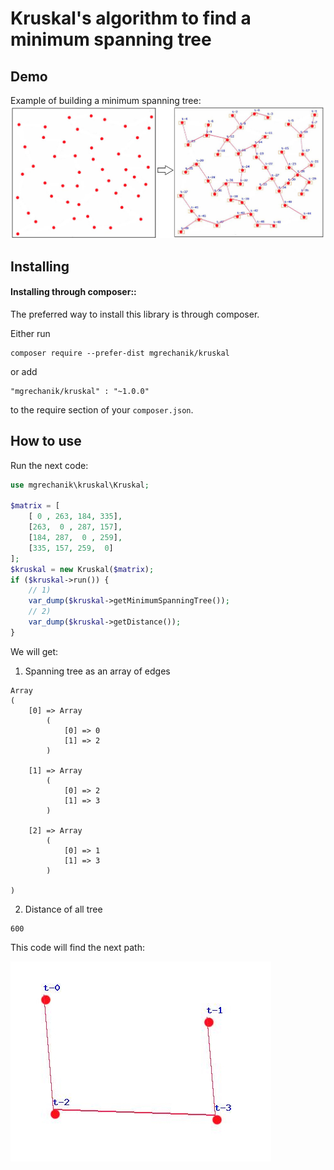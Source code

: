 # Kruskal's algorithm to find a minimum spanning tree

## Demo <span id="demo"></span>

Example of building a minimum spanning tree:
![Example of building a minimum spanning tree with kruskal's algorithm](https://raw.githubusercontent.com/mgrechanik/kruskal/main/docs/kruskal.jpg "Example of building a minimum spanning tree with kruskal's algorithm")

## Installing <span id="installing"></span>

#### Installing through composer::

The preferred way to install this library is through composer.

Either run
```
composer require --prefer-dist mgrechanik/kruskal
```

or add
```
"mgrechanik/kruskal" : "~1.0.0"
```
to the require section of your `composer.json`.

## How to use  <span id="use"></span> 

Run the next code:
```php
use mgrechanik\kruskal\Kruskal;

$matrix = [
    [ 0 , 263, 184, 335],
    [263,  0 , 287, 157],
    [184, 287,  0 , 259],
    [335, 157, 259,  0]
];
$kruskal = new Kruskal($matrix);
if ($kruskal->run()) {
    // 1)
    var_dump($kruskal->getMinimumSpanningTree());
    // 2)
    var_dump($kruskal->getDistance());
}
```
We will get:

1) Spanning tree as an array of edges
```
Array
(
    [0] => Array
        (
            [0] => 0
            [1] => 2
        )

    [1] => Array
        (
            [0] => 2
            [1] => 3
        )

    [2] => Array
        (
            [0] => 1
            [1] => 3
        )

)
```

2) Distance of all tree

```
600
```

This code will find the next path:

![minimum spanning tree](https://raw.githubusercontent.com/mgrechanik/kruskal/main/docs/democode.jpg "minimum spanning tree")